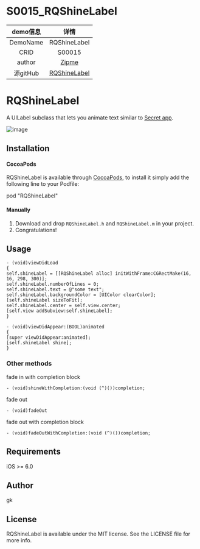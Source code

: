 # S0015_RQShineLabel

| demo信息    | 详情                                                      |
|:-----------:|:---------------------------------------------------------:|
| DemoName    | RQShineLabel                                     |
| CRID        | S00015                                                    |
| author      | [Zipme](https://github.com/zipme)                       |
| 源gitHub    | [RQShineLabel](https://github.com/zipme/RQShineLabel)   |

# RQShineLabel

A UILabel subclass that lets you animate text similar to [Secret app](http://capptivate.co/?s=secret).

![image](https://raw.githubusercontent.com/zipme/RQShineLabel/master/Screenshots/rqshinelabel.gif)

## Installation

#### CocoaPods
RQShineLabel is available through [CocoaPods](http://cocoapods.org), to install
it simply add the following line to your Podfile:

pod "RQShineLabel"

#### Manually
1. Download and drop ```RQShineLabel.h``` and ```RQShineLabel.m``` in your project.  
2. Congratulations! 

## Usage

```objc
- (void)viewDidLoad
{
self.shineLabel = [[RQShineLabel alloc] initWithFrame:CGRectMake(16, 16, 298, 300)];
self.shineLabel.numberOfLines = 0;
self.shineLabel.text = @"some text";
self.shineLabel.backgroundColor = [UIColor clearColor];
[self.shineLabel sizeToFit];
self.shineLabel.center = self.view.center;
[self.view addSubview:self.shineLabel];
}

- (void)viewDidAppear:(BOOL)animated
{
[super viewDidAppear:animated];
[self.shineLabel shine];
}
```

### Other methods

fade in with completion block
```objc
- (void)shineWithCompletion:(void (^)())completion;
```

fade out
```objc
- (void)fadeOut
```

fade out with completion block
```objc
- (void)fadeOutWithCompletion:(void (^)())completion;
```

## Requirements

iOS >= 6.0


## Author

gk

## License

RQShineLabel is available under the MIT license. See the LICENSE file for more info.



